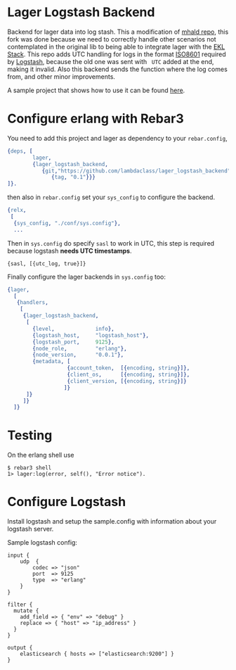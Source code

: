 Lager Logstash Backend
======================

Backend for lager data into log stash. This a modification of [mhald repo],
this fork was done because we need to correctly handle other scenarios
not contemplated in the original lib to being able to integrate lager with the
[EKL Stack]. This repo adds UTC handling for logs in the format [ISO8601]
required by [Logstash], because the old one was sent  with ` UTC` added
at the end, making it invalid. Also this backend sends the function
where the log comes from, and other minor improvements.

A sample project that shows how to use it can be found
[here](https://github.com/lambdaclass/erlang_log_to_kibana_example/).


# Configure erlang with Rebar3
You need to add this project and lager as dependency to your `rebar.config`,
~~~erlang
{deps, [
        lager,
        {lager_logstash_backend,
           {git,"https://github.com/lambdaclass/lager_logstash_backend",
              {tag, "0.1"}}}
]}.
~~~

then also in `rebar.config` set your `sys_config` to configure
the backend.

~~~erlang
{relx,
 [
  {sys_config, "./conf/sys.config"},
  ...
~~~

Then in `sys.config` do specify `sasl` to work in UTC, this
step is required because logstash **needs UTC timestamps**.
~~~
{sasl, [{utc_log, true}]}
~~~

Finally configure the lager backends in `sys.config` too:

~~~erlang
{lager,
  [
   {handlers,
    [
     {lager_logstash_backend,
      [
        {level,             info},
        {logstash_host,     "logstash_host"},
        {logstash_port,     9125},
        {node_role,         "erlang"},
        {node_version,      "0.0.1"},
        {metadata, [
                   {account_token,  [{encoding, string}]},
                   {client_os,      [{encoding, string}]},
                   {client_version, [{encoding, string}]}
                  ]}
      ]}
     ]}
  ]}
~~~

# Testing

On the erlang shell use

```
$ rebar3 shell
1> lager:log(error, self(), "Error notice").
```

# Configure Logstash
Install logstash and setup the sample.config with information about your logstash server.

Sample logstash config:

```
input {
    udp  {
        codec => "json"
        port  => 9125
        type  => "erlang"
    }
}

filter {
  mutate {
    add_field => { "env" => "debug" }
    replace => { "host" => "ip_address" }
  }
}

output {
    elasticsearch { hosts => ["elasticsearch:9200"] }
}
```


[mhald repo]: https://github.com/mhald/lager_logstash_backend
[EKL Stack]: https://www.elastic.co/elk-stack
[Logstash]: https://www.elastic.co/products/logstash
[ISO8601]: https://en.wikipedia.org/wiki/ISO_8601
